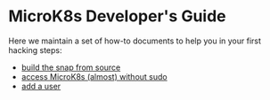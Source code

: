 # MicroK8s Developer's Guide

Here we maintain a set of how-to documents to help you in your first hacking steps:
- [build the snap from source](docs/build-the-snap-from-source.md)
- [access MicroK8s (almost) without sudo](docs/acces-without-sudo.md)
- [add a user](docs/add-a-user.md)
